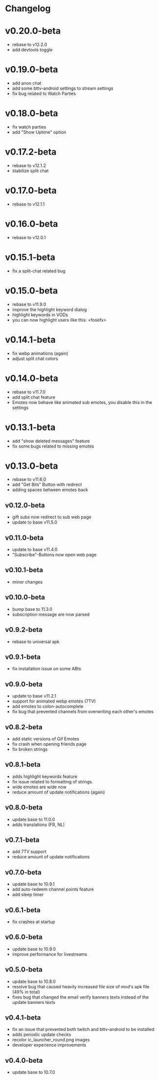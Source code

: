 # Changelog

# v0.20.0-beta
- rebase to v12.2.0
- add devtools toggle

# v0.19.0-beta
- add anon chat
- add some bttv-android settings to stream settings
- fix bug related to Watch Parties

# v0.18.0-beta
- fix watch parties
- add "Show Uptime" option

# v0.17.2-beta
- rebase to v12.1.2
- stabilize split chat

# v0.17.0-beta
- rebase to v12.1.1

# v0.16.0-beta
- rebase to v12.0.1

# v0.15.1-beta
- fix a split-chat related bug

# v0.15.0-beta
- rebase to v11.9.0
- improve the highlight keyword dialog
- highlight keywords in VODs
- you can now highlight users like this: &lt;fosefx&gt;

# v0.14.1-beta
- fix webp animations (again)
- adjust split chat colors

# v0.14.0-beta
- rebase to v11.7.0
- add split chat feature
- Emotes now behave like animated sub emotes, you disable this in the settings

# v0.13.1-beta
- add "show deleted messages" feature
- fix some bugs related to missing emotes

# v0.13.0-beta
- rebase to v11.6.0
- add "Get Bits" Button with redirect
- adding spaces between emotes back

## v0.12.0-beta
- gift subs now redirect to sub web page
- update to base v11.5.0

## v0.11.0-beta
- update to base v11.4.0
- "Subscribe"-Buttons now open web page

## v0.10.1-beta
- minor changes

## v0.10.0-beta
- bump base to 11.3.0
- subscription message are now parsed

## v0.9.2-beta
- rebase to universal apk

## v0.9.1-beta
- fix installation issue on some ABIs

## v0.9.0-beta
- update to base v11.2.1
- support for animated webp emotes (7TV)
- add emotes to colon-autocomplete
- fix bug that prevented channels from overwriting each other's emotes

## v0.8.2-beta
- add static versions of Gif Emotes
- fix crash when opening friends page
- fix broken strings

## v0.8.1-beta
- adds highlight keywords feature
- fix issue related to formatting of strings
- wide emotes are wide now
- reduce amount of update notifications (again)

## v0.8.0-beta
- update base to 11.0.0
- adds translations (FR, NL)

## v0.7.1-beta
- add 7TV support
- reduce amount of update notifications

## v0.7.0-beta
- update base to 10.9.1
- add auto-redeem channel points feature
- add sleep timer

## v0.6.1-beta
- fix crashes at startup

## v0.6.0-beta
- update base to 10.9.0
- improve performance for livestreams

## v0.5.0-beta
- update base to 10.8.0
- resolve bug that caused heavily increased file size of mod's apk file (49% in total)
- fixes bug that changed the email verify banners texts instead of the update banners texts

## v0.4.1-beta
- fix an issue that prevented both twitch and bttv-android to be installed
- adds periodic update checks
- recolor ic_launcher_round.png images
- developer experience improvements

## v0.4.0-beta
- update base to 10.7.0
